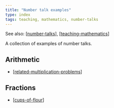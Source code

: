 ```yaml
---
title: "Number talk examples"
type: index
tags: teaching, mathematics, number-talks
---
```


See also: [[number-talks]], [[teaching-mathematics]]

A collection of examples of number talks.

## Arithmetic

- [[related-multiplication-problems]]

## Fractions

- [[cups-of-flour]]

[//begin]: # "Autogenerated link references for markdown compatibility"
[number-talks]: ..%2Fnumber-talks "Number talks"
[teaching-mathematics]: ..%2Fteaching-mathematics "Teaching Mathematics"
[related-multiplication-problems]: related-multiplication-problems "related-multiplication-problems"
[cups-of-flour]: cups-of-flour "Number talk - Cups of flour"
[//end]: # "Autogenerated link references"